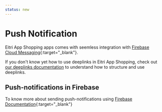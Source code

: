 ```yaml
---
status: new
---
```


# Push Notification

Eitri App Shopping apps comes with seemless integration with [Firebase Cloud Messaging](https://firebase.google.com/docs/cloud-messaging){:target="_blank"}.

If you don't know yet how to use deeplinks in Eitri App Shopping, check out [our deeplinks documentation](deeplinks.md) to understand how to structure and use deeplinks.

## Push-notifications in Firebase
To know more about sending push-notifications using [Firebase Documentation](https://firebase.google.com/docs/cloud-messaging/android/send-with-console){:target="_blank"}